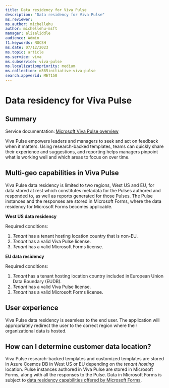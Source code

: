```yaml
---
title: Data residency for Viva Pulse
description: "Data residency for Viva Pulse"
ms.reviewer: 
ms.author: michellehu
author: michellehu-msft
manager: alisaliddle
audience: Admin
f1.keywords: NOCSH
ms.date: 07/12/2023
ms.topic: article
ms.service: viva
ms.subservice: viva-pulse
ms.localizationpriority: medium
ms.collection: m365initiative-viva-pulse  
search.appverid: MET150
---
```


# Data residency for Viva Pulse

## Summary

Service documentation: [Microsoft Viva Pulse overview](../introduction-to-viva-pulse.md)

Viva Pulse empowers leaders and managers to seek and act on feedback when it matters. Using research-backed templates, teams can quickly share their experience and suggestions, and reporting helps managers pinpoint what is working well and which areas to focus on over time.  

## Multi-geo capabilities in Viva Pulse

Viva Pulse data residency is limited to two regions, West US and EU, for data stored at rest which constitutes metadata for the Pulses authored and responded to, as well as reports generated for those Pulses. The Pulse instances and the responses are stored in Microsoft Forms, where the data residency for Microsoft Forms becomes applicable.

**West US data residency**

Required conditions:
1. _Tenant_ has a tenant hosting location country that is non-EU.
2. _Tenant_ has a valid Viva Pulse license.  
3. _Tenant_ has a valid Microsoft Forms license.

**EU data residency**

Required conditions:
1. _Tenant_ has a tenant hosting location country included in European Union Data Boundary (EUDB). 
2. _Tenant_ has a valid Viva Pulse license.
3. _Tenant_ has a valid Microsoft Forms license.

## User experience

Viva Pulse data residency is seamless to the end user. The application will appropriately redirect the user to the correct region where their organizational data is hosted.

## How can I determine customer data location?

Viva Pulse research-backed templates and customized templates are stored in Azure Cosmos DB in West US or EU depending on the *tenant hosting* location. Pulse instances authored in Viva Pulse are stored in Microsoft Forms, along with all the responses to the Pulse. Data in Microsoft Forms is subject to [data residency capabilities offered by Microsoft Forms](https://support.microsoft.com/office/data-storage-for-microsoft-forms-97a34e2e-98e1-4dc2-b6b4-7a8444cb1dc3).
